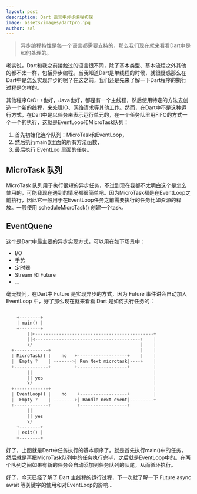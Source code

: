 ```yaml
---
layout: post
description: Dart 语言中异步编程初探
image: assets/images/dartpro.jpg
author: sal
---
```


>异步编程特性是每一个语言都需要支持的，那么我们现在就来看看Dart中是如何处理的。

老实说，Dart和我之前接触过的语言很不同，除了基本类型、基本流程之外其他的都不太一样，包括异步编程。当我知道Dart是单线程的时候，就很疑惑那么在Dart中是怎么实现异步的呢？在这之前，我们还是先来了解一下Dart程序的执行过程是怎样的。

其他程序C/C++也好，Java也好，都是有一个主线程，然后使用特定的方法去创造一个新的线程，来处理IO、网络请求等其他工作。然而，在Dart中不是这种运行方式，在Dart中是以任务来表示运行单元的，在一个任务队里用FIFO的方式一个一个的执行，这就是EventLoop和MicroTask队列：

1. 首先初始化连个队列：MicroTask和EventLoop，
2. 然后执行main()里面的所有方法函数，
3. 最后执行 EventLoo 里面的任务。

## MicroTask 队列
MicroTask 队列用于执行很短的异步任务，不过到现在我都不太明白这个是怎么使用的，可能我现在遇到的情况都很简单吧。因为MicroTask都是在EventLoop之前执行，因此它一般用于在EventLoop任务之前需要执行的任务比如资源的释放。一般使用 scheduleMicroTask() 创建一个task。

## EventQuene
这个是Dart中最主要的异步实现方式，可以用在如下场景中：

 - I/O
 - 手势
 - 定时器
 - Stream 和 Future
 - ...

毫无疑问，在Dart中 Future 是实现异步的方式，因为 Future 事件讲会自动加入 EventLoop 中，好了那么现在就来看看 Dart 是如何执行任务的：

```dart

    +--------+    
    | main() |
    +--------+
        ||<---------------------------------------------+
        ||<----------------------------------------+    |    
        \/                                         |    |
  +-------------+                                  |    |
  | MicroTask() |    no   +-------------------+    |    |
  |  Empty ?    | ------->| Run Next microtask|----+    |
  +-------------+         +-------------------+         |
        ||                                              |
        || yes                                          |
        \/                                              |
  +-------------+                                       |    
  | EventLoop() |    no    +------------------+         |
  |  Empty ?    | -------->| Handle next event|---------+
  +-------------+          +------------------+ 
        ||
        || yes
        \/
    +--------+    
    | exit() |
    +--------+
```

好了，上图就是Dart中任务执行的基本顺序了。就是首先执行main()中的任务，然后就是再把MicroTask队列中的任务执行完毕，之后就是EventLoop中的。在两个队列之间如果有新的任务会自动添加到任务队列的队尾，从而循环执行。

好了，今天已经了解了 Dart 主线程的运行过程，下一次就了解一下 Future async await 等关键字的使用和对EventLoop的影响...